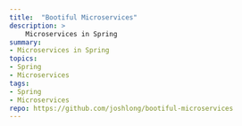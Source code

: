 ```yaml
---
title:  "Bootiful Microservices"
description: >
    Microservices in Spring
summary:
- Microservices in Spring
topics:
- Spring
- Microservices
tags:
- Spring
- Microservices
repo: https://github.com/joshlong/bootiful-microservices
---
```


